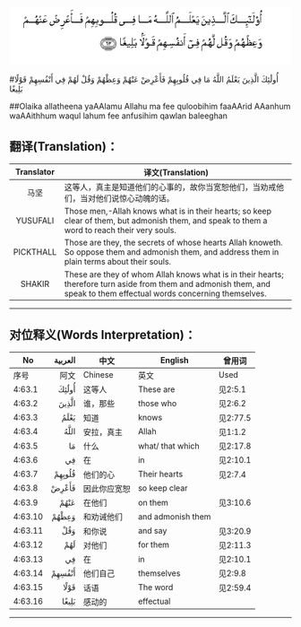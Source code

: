 ![004:063](images/004_063.gif)

#أُولَٰئِكَ الَّذِينَ يَعْلَمُ اللَّهُ مَا فِي قُلُوبِهِمْ فَأَعْرِضْ عَنْهُمْ وَعِظْهُمْ وَقُلْ لَهُمْ فِي أَنْفُسِهِمْ قَوْلًا بَلِيغًا 

##Olaika allatheena yaAAlamu Allahu ma fee quloobihim faaAArid AAanhum waAAithhum waqul lahum fee anfusihim qawlan baleeghan 

## 翻译(Translation)：

| Translator | 译文(Translation)                                            |
| :--------: | ------------------------------------------------------------ |
|    马坚    | 这等人，真主是知道他们的心事的，故你当宽恕他们，当劝戒他们，当对他们说惊心动魄的话。 |
|  YUSUFALI  | Those men,-Allah knows what is in their hearts; so keep clear of them, but admonish them, and speak to them a word to reach their very souls. |
| PICKTHALL  | Those are they, the secrets of whose hearts Allah knoweth. So oppose them and admonish them, and address them in plain terms about their souls. |
|   SHAKIR   | These are they of whom Allah knows what is in their hearts; therefore turn aside from them and admonish them, and speak to them effectual words concerning themselves. |

---

## 对位释义(Words Interpretation)：

| No   | العربية | 中文    | English | 曾用词 |
| ---- | ------: | ------- | ------- | ------ |
| 序号 |    阿文 | Chinese | 英文    | Used   |
| 4:63.1  | أُولَٰئِكَ  | 这等人       | These are         | 见2:5.1  |
| 4:63.2  | الَّذِينَ  | 谁，那些     | those who         | 见2:6.2  |
| 4:63.3  | يَعْلَمُ   | 知道         | knows             | 见2:77.5 |
| 4:63.4  | اللَّهُ   | 安拉，真主   | Allah             | 见1:1.2  |
| 4:63.5  | مَا     | 什么         | what/ that which  | 见2:17.8 |
| 4:63.6  | فِي     | 在           | in                | 见2:10.1 |
| 4:63.7  | قُلُوبِهِمْ | 他们的心     | Their hearts      | 见2:7.4  |
| 4:63.8  | فَأَعْرِضْ  | 因此你应宽恕 | so keep clear     |          |
| 4:63.9  | عَنْهُمْ   | 在他们       | on them           | 见3:10.6 |
| 4:63.10 | وَعِظْهُمْ  | 和劝诫他们   | and admonish them |          |
| 4:63.11 | وَقُلْ    | 和你说       | and say           | 见3:20.9 |
| 4:63.12 | لَهُمْ    | 对他们       | for them          | 见2:11.3 |
| 4:63.13 | فِي     | 在           | in                | 见2:10.1 |
| 4:63.14 | أَنْفُسِهِمْ | 他们自己     | themselves        | 见2:9.8  |
| 4:63.15 | قَوْلًا   | 话语         | The word          | 见2:59.4 |
| 4:63.16 | بَلِيغًا  | 感动的       | effectual         |          |

---
